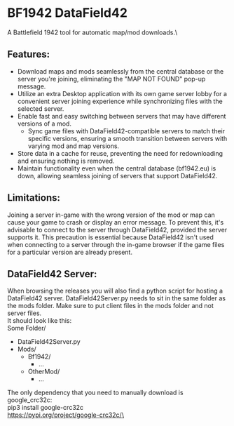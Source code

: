 # BF1942 DataField42
A Battlefield 1942 tool for automatic map/mod downloads.\
## Features:
- Download maps and mods seamlessly from the central database or the server you're joining, eliminating the "MAP NOT FOUND" pop-up message.
- Utilize an extra Desktop application with its own game server lobby for a convenient server joining experience while synchronizing files with the selected server.
- Enable fast and easy switching between servers that may have different versions of a mod.
  - Sync game files with DataField42-compatible servers to match their specific versions, ensuring a smooth transition between servers with varying mod and map versions.
- Store data in a cache for reuse, preventing the need for redownloading and ensuring nothing is removed.
- Maintain functionality even when the central database (bf1942.eu) is down, allowing seamless joining of servers that support DataField42.
## Limitations:
Joining a server in-game with the wrong version of the mod or map can cause your game to crash or display an error message. To prevent this, it's advisable to connect to the server through DataField42, provided the server supports it. This precaution is essential because DataField42 isn't used when connecting to a server through the in-game browser if the game files for a particular version are already present.
## DataField42 Server:
When browsing the releases you will also find a python script for hosting a DataField42 server. DataField42Server.py needs to sit in the same folder as the mods folder. Make sure to put client files in the mods folder and not server files.\
It should look like this:\
Some Folder/
- DataField42Server.py
- Mods/
  - Bf1942/
    - ...
  - OtherMod/
    - ...

The only dependency that you need to manually download is google_crc32c:\
pip3 install google-crc32c\
https://pypi.org/project/google-crc32c/\